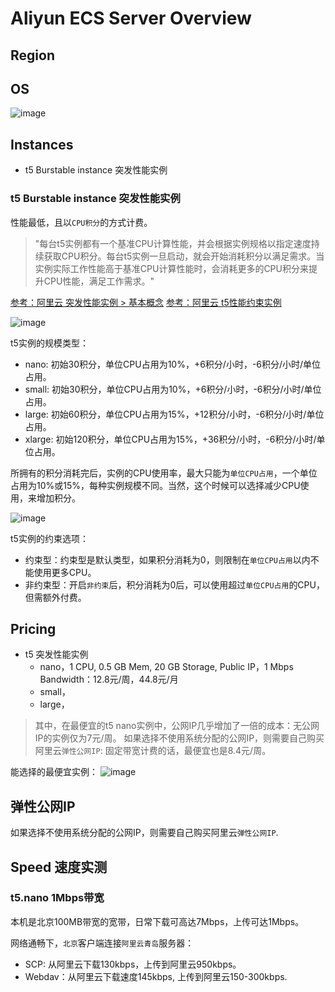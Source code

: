 # Aliyun ECS Server Overview

## Region

## OS

![image](https://user-images.githubusercontent.com/14041622/50332642-b8052680-053d-11e9-9c73-6e8c348117b6.png)


## Instances

- t5 Burstable instance 突发性能实例

### t5 Burstable instance 突发性能实例

性能最低，且以`CPU积分`的方式计费。

> "每台t5实例都有一个基准CPU计算性能，并会根据实例规格以指定速度持续获取CPU积分。每台t5实例一旦启动，就会开始消耗积分以满足需求。当实例实际工作性能高于基准CPU计算性能时，会消耗更多的CPU积分来提升CPU性能，满足工作需求。"

[参考：阿里云 突发性能实例 > 基本概念](https://help.aliyun.com/document_detail/59977.html?spm=5176.ecsbuyv3.0.0.41ea3675Ndsgpf)
[参考：阿里云 t5性能约束实例](https://help.aliyun.com/document_detail/90635.html?spm=a2c4g.11186623.2.11.4b8c7272vF1PpO#concept-fl1-tl4-cfb)
 
![image](https://user-images.githubusercontent.com/14041622/50331500-d406c900-0539-11e9-840c-606ca14e8667.png)


t5实例的规模类型：
- nano: 初始30积分，单位CPU占用为10%，+6积分/小时，-6积分/小时/单位占用。
- small: 初始30积分，单位CPU占用为10%，+6积分/小时，-6积分/小时/单位占用。
- large: 初始60积分，单位CPU占用为15%，+12积分/小时，-6积分/小时/单位占用。
- xlarge: 初始120积分，单位CPU占用为15%，+36积分/小时，-6积分/小时/单位占用。

所拥有的积分消耗完后，实例的CPU使用率，最大只能为`单位CPU占用`，一个单位占用为10%或15%，每种实例规模不同。当然，这个时候可以选择减少CPU使用，来增加积分。

![image](https://user-images.githubusercontent.com/14041622/50332393-f2ba8f00-053c-11e9-9a82-d282e09bd3e4.png)

t5实例的约束选项：
- 约束型：约束型是默认类型，如果积分消耗为0，则限制在`单位CPU占用`以内不能使用更多CPU。
- 非约束型：开启`非约束`后，积分消耗为0后，可以使用超过`单位CPU占用`的CPU，但需额外付费。


## Pricing

- t5 突发性能实例
    - nano，1 CPU, 0.5 GB Mem, 20 GB Storage, Public IP，1 Mbps Bandwidth：12.8元/周，44.8元/月
    - small，
    - large，

> 其中，在最便宜的t5 nano实例中，公网IP几乎增加了一倍的成本：无公网IP的实例仅为7元/周。
如果选择不使用系统分配的公网IP，则需要自己购买阿里云`弹性公网IP`: 固定带宽计费的话，最便宜也是8.4元/周。

能选择的最便宜实例：
![image](https://user-images.githubusercontent.com/14041622/50333264-c7856f00-053f-11e9-88e1-1ff0aa43e9b9.png)


## 弹性公网IP

如果选择不使用系统分配的公网IP，则需要自己购买阿里云`弹性公网IP`.



## Speed 速度实测


### t5.nano 1Mbps带宽

本机是北京100MB带宽的宽带，日常下载可高达7Mbps，上传可达1Mbps。

网络通畅下，`北京`客户端连接`阿里云青岛`服务器：
- SCP: 从阿里云下载130kbps，上传到阿里云950kbps。
- Webdav：从阿里云下载速度145kbps, 上传到阿里云150-300kbps.